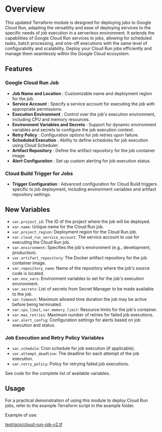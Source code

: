 # Overview

This updated Terraform module is designed for deploying jobs to Google Cloud Run, adapting the versatility and ease of deploying services to the specific needs of job execution in a serverless environment. It extends the capabilities of Google Cloud Run services to jobs, allowing for scheduled tasks, batch processing, and one-off executions with the same level of configurability and scalability. Deploy your Cloud Run jobs efficiently and manage them seamlessly within the Google Cloud ecosystem.

## Features

### Google Cloud Run Job

- **Job Name and Location** : Customizable name and deployment region for the job.
- **Service Account** : Specify a service account for executing the job with appropriate permissions.
- **Execution Environment** : Control over the job's execution environment, including CPU and memory resources.
- **Environment Variables and Secrets** : Support for dynamic environment variables and secrets to configure the job execution context.
- **Retry Policy** : Configuration options for job retries upon failure.
- **Scheduled Execution** : Ability to define schedules for job execution using Cloud Scheduler.
- **Artifact Repository** : Define the artifact repository for the job container image.
- **Alert Configuration** : Set up custom alerting for job execution status.

### Cloud Build Trigger for Jobs

- **Trigger Configuration** : Advanced configuration for Cloud Build triggers specific to job deployment, including environment variables and artifact repository settings.

## New Variables

- `var.project_id`: The ID of the project where the job will be deployed.
- `var.name`: Unique name for the Cloud Run job.
- `var.project_region`: Deployment region for the Cloud Run job.
- `var.cloud_run_service_account`: The service account to use for executing the Cloud Run job.
- `var.environment`: Specifies the job's environment (e.g., development, production).
- `var.artifact_repository`: The Docker artifact repository for the job container image.
- `var.repository_name`: Name of the repository where the job's source code is located.
- `var.env_vars`: Environment variables to set for the job's execution environment.
- `var.secrets`: List of secrets from Secret Manager to be made available to the job.
- `var.timeout`: Maximum allowed time duration the job may be active before being terminated.
- `var.cpu_limit`, `var.memory_limit`: Resource limits for the job's container.
- `var.max_retries`: Maximum number of retries for failed job executions.
- `var.alert_config`: Configuration settings for alerts based on job execution and status.

### Job Execution and Retry Policy Variables

- `var.schedule`: Cron schedule for job execution (if applicable).
- `var.attempt_deadline`: The deadline for each attempt of the job execution.
- `var.retry_policy`: Policy for retrying failed job executions.

See code for the complete list of available variables.

## Usage

For a practical demonstration of using this module to deploy Cloud Run jobs, refer to the example Terraform script in the example folder.

Example of use:

[test/gcp/cloud-run-job-v2.tf](../../test/gcp/cloud-run-job-v2.tf)
